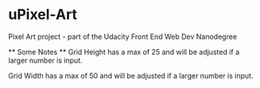 # uPixel-Art
Pixel Art project - part of the Udacity Front End Web Dev Nanodegree

** Some Notes **
Grid Height has a max of 25 and will be adjusted if a larger number is input.

Grid Width has a max of 50 and will be adjusted if a larger number is input.


